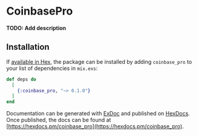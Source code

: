 # CoinbasePro

**TODO: Add description**

## Installation

If [available in Hex](https://hex.pm/docs/publish), the package can be installed
by adding `coinbase_pro` to your list of dependencies in `mix.exs`:

```elixir
def deps do
  [
    {:coinbase_pro, "~> 0.1.0"}
  ]
end
```

Documentation can be generated with [ExDoc](https://github.com/elixir-lang/ex_doc)
and published on [HexDocs](https://hexdocs.pm). Once published, the docs can
be found at [https://hexdocs.pm/coinbase_pro](https://hexdocs.pm/coinbase_pro).

